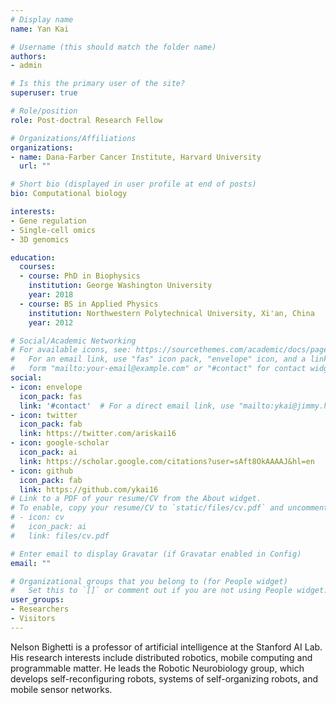 ```yaml
---
# Display name
name: Yan Kai

# Username (this should match the folder name)
authors:
- admin

# Is this the primary user of the site?
superuser: true

# Role/position
role: Post-doctral Research Fellow

# Organizations/Affiliations
organizations:
- name: Dana-Farber Cancer Institute, Harvard University
  url: ""

# Short bio (displayed in user profile at end of posts)
bio: Computational biology

interests:
- Gene regulation
- Single-cell omics
- 3D genomics

education:
  courses:
  - course: PhD in Biophysics
    institution: George Washington University
    year: 2018
  - course: BS in Applied Physics
    institution: Northwestern Polytechnical University, Xi'an, China
    year: 2012

# Social/Academic Networking
# For available icons, see: https://sourcethemes.com/academic/docs/page-builder/#icons
#   For an email link, use "fas" icon pack, "envelope" icon, and a link in the
#   form "mailto:your-email@example.com" or "#contact" for contact widget.
social:
- icon: envelope
  icon_pack: fas
  link: '#contact'  # For a direct email link, use "mailto:ykai@jimmy.harvard.edu".
- icon: twitter
  icon_pack: fab
  link: https://twitter.com/ariskai16
- icon: google-scholar
  icon_pack: ai
  link: https://scholar.google.com/citations?user=sAft8OkAAAAJ&hl=en
- icon: github
  icon_pack: fab
  link: https://github.com/ykai16
# Link to a PDF of your resume/CV from the About widget.
# To enable, copy your resume/CV to `static/files/cv.pdf` and uncomment the lines below.
# - icon: cv
#   icon_pack: ai
#   link: files/cv.pdf

# Enter email to display Gravatar (if Gravatar enabled in Config)
email: ""

# Organizational groups that you belong to (for People widget)
#   Set this to `[]` or comment out if you are not using People widget.
user_groups:
- Researchers
- Visitors
---
```


Nelson Bighetti is a professor of artificial intelligence at the Stanford AI Lab. His research interests include distributed robotics, mobile computing and programmable matter. He leads the Robotic Neurobiology group, which develops self-reconfiguring robots, systems of self-organizing robots, and mobile sensor networks.
